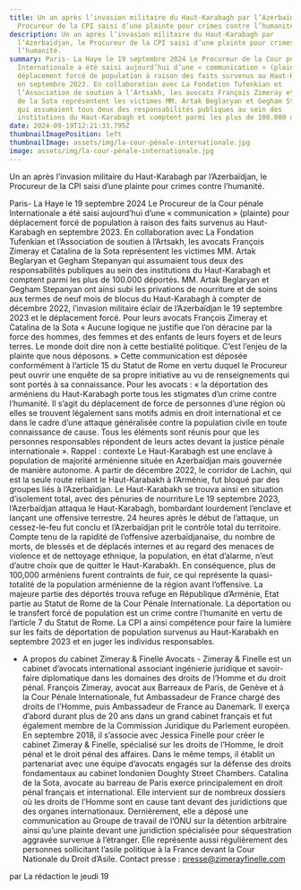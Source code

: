 ```yaml
---
title: Un an après l’invasion militaire du Haut-Karabagh par l’Azerbaïdjan, le
  Procureur de la CPI saisi d’une plainte pour crimes contre l’humanité.
description: Un an après l’invasion militaire du Haut-Karabagh par
  l’Azerbaïdjan, le Procureur de la CPI saisi d’une plainte pour crimes contre
  l’humanité.
summary: Paris- La Haye le 19 septembre 2024 Le Procureur de la Cour pénale
  Internationale a été saisi aujourd’hui d’une « communication » (plainte) pour
  déplacement forcé de population à raison des faits survenus au Haut-Karabagh
  en septembre 2023. En collaboration avec La Fondation Tufenkian et
  l’Association de soutien à l’Artsakh, les avocats François Zimeray et Catalina
  de la Sota représentent les victimes MM. Artak Beglaryan et Gegham Stepanyan
  qui assumaient tous deux des responsabilités publiques au sein des
  institutions du Haut-Karabagh et comptent parmi les plus de 100.000 déportés.
date: 2024-09-19T12:21:33.795Z
thumbnailImagePosition: left
thumbnailImage: assets/img/la-cour-pénale-internationale.jpg
image: assets/img/la-cour-pénale-internationale.jpg
---
```

Un an après l’invasion militaire du Haut-Karabagh par l’Azerbaïdjan, le Procureur de la CPI saisi d’une plainte pour crimes contre l’humanité.

Paris- La Haye le 19 septembre 2024
Le Procureur de la Cour pénale Internationale a été saisi aujourd’hui d’une « communication » (plainte) pour déplacement forcé de population à raison des faits survenus au Haut-Karabagh en septembre 2023.
En collaboration avec La Fondation Tufenkian et l’Association de soutien à l’Artsakh, les avocats François Zimeray et Catalina de la Sota représentent les victimes MM. Artak Beglaryan et Gegham Stepanyan qui assumaient tous deux des responsabilités publiques au sein des institutions du Haut-Karabagh et comptent parmi les plus de 100.000 déportés.
MM. Artak Beglaryan et Gegham Stepanyan ont ainsi subi les privations de nourriture et de soins aux termes de neuf mois de blocus du Haut-Karabagh à compter de décembre 2022, l’invasion militaire éclair de l’Azerbaïdjan le 19 septembre 2023 et le déplacement forcé.
Pour leurs avocats François Zimeray et Catalina de la Sota « Aucune logique ne justifie que l’on déracine par la force des hommes, des femmes et des enfants de leurs foyers et de leurs terres. Le monde doit dire non à cette bestialité politique. C’est l’enjeu de la plainte que nous déposons. »
Cette communication est déposée conformément à l’article 15 du Statut de Rome en vertu duquel le Procureur peut ouvrir une enquête de sa propre initiative au vu de renseignements qui sont portés à sa connaissance. Pour les avocats : « la déportation des arméniens du Haut-Karabagh porte tous les stigmates d’un crime contre l’humanité. Il s’agit du déplacement de force de personnes d’une région où elles se trouvent légalement sans motifs admis en droit international et ce dans le cadre d’une attaque généralisée contre la population civile en toute connaissance de cause. Tous les éléments sont réunis pour que les personnes responsables répondent de leurs actes devant la justice pénale internationale ».
Rappel : contexte
Le Haut-Karabagh est une enclave à population de majorité arménienne située en Azerbaïdjan mais gouvernée de manière autonome.
A partir de décembre 2022, le corridor de Lachin, qui est la seule route reliant le Haut-Karabakh à l’Arménie, fut bloqué par des groupes liés à l’Azerbaïdjan. Le Haut-Karabakh se trouva ainsi en situation d’isolement total, avec des pénuries de nourriture Le 19 septembre 2023, l’Azerbaïdjan attaqua le Haut-Karabagh, bombardant lourdement l’enclave et lançant une offensive terrestre. 24 heures après le début de l’attaque, un cessez-le-feu fut conclu et l’Azerbaïdjan prit le contrôle total du territoire.
Compte tenu de la rapidité de l’offensive azerbaïdjanaise, du nombre de morts, de blessés et de déplacés internes et au regard des menaces de violence et de nettoyage ethnique, la population, en état d’alarme, n’eut d’autre choix que de quitter le Haut-Karabakh. En conséquence, plus de 100,000 arméniens furent contraints de fuir, ce qui représente la quasi-totalité de la population arménienne de la région avant l’offensive.
La majeure partie des déportés trouva refuge en République d’Arménie, Etat partie au Statut de Rome de la Cour Pénale Internationale.
La déportation ou le transfert forcé de population est un crime contre l’humanité en vertu de l’article 7 du Statut de Rome. La CPI a ainsi compétence pour faire la lumière sur les faits de déportation de population survenus au Haut-Karabakh en septembre 2023 et en juger les individus responsables.

- A propos du cabinet Zimeray & Finelle Avocats -
Zimeray & Finelle est un cabinet d’avocats international associant ingénierie juridique et savoir-faire diplomatique dans les domaines des droits de l’Homme et du droit pénal.
François Zimeray, avocat aux Barreaux de Paris, de Genève et à la Cour Pénale Internationale, fut Ambassadeur de France chargé des droits de l’Homme, puis Ambassadeur de France au Danemark. Il exerça d’abord durant plus de 20 ans dans un grand cabinet français et fut également membre de la Commission Juridique du Parlement européen. En septembre 2018, il s’associe avec Jessica Finelle pour créer le cabinet Zimeray & Finelle, spécialisé sur les droits de l’Homme, le droit pénal et le droit pénal des affaires. Dans le même temps, il établit un partenariat avec une équipe d’avocats engagés sur la défense des droits fondamentaux au cabinet londonien Doughty Street Chambers.
Catalina de la Sota, avocate au barreau de Paris exerce principalement en droit pénal français et international. Elle intervient sur de nombreux dossiers où les droits de l’Homme sont en cause tant devant des juridictions que des organes internationaux. Dernièrement, elle a déposé une communication au Groupe de travail de l’ONU sur la détention arbitraire ainsi qu’une plainte devant une juridiction spécialisée pour séquestration aggravée survenue à l’étranger. Elle représente aussi régulièrement des personnes sollicitant l’asile politique à la France devant la Cour Nationale du Droit d’Asile.
Contact presse : presse@zimerayfinelle.com

par La rédaction le jeudi 19